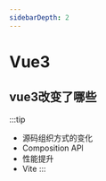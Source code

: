 ```yaml
---
sidebarDepth: 2
---
```


# Vue3

## vue3改变了哪些
:::tip
- 源码组织方式的变化
- Composition APl
- 性能提升
- Vite
:::
